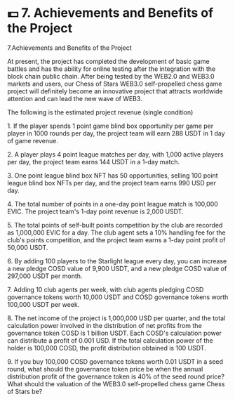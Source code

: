 # 💵 7. Achievements and Benefits of the Project

7.Achievements and Benefits of the Project

At present, the project has completed the development of basic game battles and has the ability for online testing after the integration with the block chain public chain. After being tested by the WEB2.0 and WEB3.0 markets and users, our Chess of Stars WEB3.0 self-propelled chess game project will definitely become an innovative project that attracts worldwide attention and can lead the new wave of WEB3.

The following is the estimated project revenue (single condition)

1\. If the player spends 1 point game blind box opportunity per game per player in 1000 rounds per day, the project team will earn 288 USDT in 1 day of game revenue.

2\. A player plays 4 point league matches per day, with 1,000 active players per day, the project team earns 144 USDT in a 1-day match.

3\. One point league blind box NFT has 50 opportunities, selling 100 point league blind box NFTs per day, and the project team earns 990 USD per day.

4\. The total number of points in a one-day point league match is 100,000 EVIC. The project team's 1-day point revenue is 2,000 USDT.

5\. The total points of self-built points competition by the club are recorded as 1,000,000 EVIC for a day. The club agent sets a 10% handling fee for the club's points competition, and the project team earns a 1-day point profit of 50,000 USDT.

6\. By adding 100 players to the Starlight league every day, you can increase a new pledge COSD value of 9,900 USDT, and a new pledge COSD value of 297,000 USDT per month.

7\. Adding 10 club agents per week, with club agents pledging COSD governance tokens worth 10,000 USDT and COSD governance tokens worth 100,000 USDT per week.

8\. The net income of the project is 1,000,000 USD per quarter, and the total calculation power involved in the distribution of net profits from the governance token COSD is 1 billion USDT. Each COSD's calculation power can distribute a profit of 0.001 USD. If the total calculation power of the holder is 100,000 COSD, the profit distribution obtained is 100 USDT.

9\. If you buy 100,000 COSD governance tokens worth 0.01 USDT in a seed round, what should the governance token price be when the annual distribution profit of the governance token is 40% of the seed round price? What should the valuation of the WEB3.0 self-propelled chess game Chess of Stars be?
